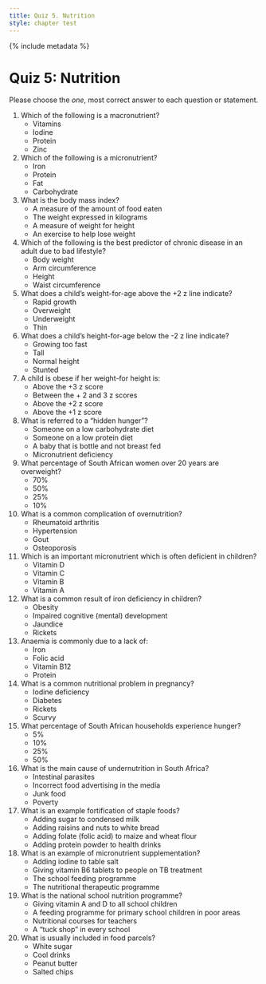 ```yaml
---
title: Quiz 5. Nutrition
style: chapter test
---
```


{% include metadata %}

# Quiz 5: Nutrition

Please choose the *one*, most correct answer to each question or statement.

1.	Which of the following is a macronutrient?
	- 	Vitamins
	- 	Iodine
	+	Protein
	- 	Zinc
2.	Which of the following is a micronutrient?
	+	Iron
	- 	Protein
	- 	Fat
	- 	Carbohydrate
3.	What is the body mass index?
	- 	A measure of the amount of food eaten
	- 	The weight expressed in kilograms
	+	A measure of weight for height
	- 	An exercise to help lose weight
4.	Which of the following is the best predictor of chronic disease in an adult due to bad lifestyle?
	- 	Body weight
	- 	Arm circumference
	- 	Height
	+	Waist circumference
5.	What does a child’s weight-for-age above the +2 z line indicate?
	- 	Rapid growth
	+	Overweight
	- 	Underweight
	- 	Thin
6.	What does a child’s height-for-age below the -2 z line indicate?
	- 	Growing too fast
	- 	Tall
	- 	Normal height
	+	Stunted
7.	A child is obese if her weight-for height is:
	+	Above the +3 z score
	- 	Between the + 2 and 3 z scores
	- 	Above the +2 z score
	- 	Above the +1 z score
8.	What is referred to a “hidden hunger”?
	- 	Someone on a low carbohydrate diet
	- 	Someone on a low protein diet
	- 	A baby that is bottle and not breast fed
	+	Micronutrient deficiency
9.	What percentage of South African women over 20 years are overweight?
	+	70%
	- 	50%
	- 	25%
	- 	10%
10.	What is a common complication of overnutrition?
	- 	Rheumatoid arthritis
	+	Hypertension
	- 	Gout
	- 	Osteoporosis
11.	Which is an important micronutrient which is often deficient in children?
	- 	Vitamin D
	- 	Vitamin C
	- 	Vitamin B
	+	Vitamin A
12.	What is a common result of iron deficiency in children?
	- 	Obesity
	+	Impaired cognitive (mental) development
	- 	Jaundice
	- 	Rickets
13.	Anaemia is commonly due to a lack of:
	+	Iron
	- 	Folic acid
	- 	Vitamin B12
	- 	Protein
14.	What is a common nutritional problem in pregnancy?
	- 	Iodine deficiency
	+	Diabetes
	- 	Rickets
	- 	Scurvy
15.	What percentage of South African households experience hunger?
	- 	5%
	- 	10%
	+	25%
	- 	50%
16.	What is the main cause of undernutrition in South Africa?
	- 	Intestinal parasites
	- 	Incorrect food advertising in the media
	- 	Junk food
	+	Poverty
17.	What is an example fortification of staple foods?
	- 	Adding sugar to condensed milk
	- 	Adding raisins and nuts to white bread
	+	Adding folate (folic acid) to maize and wheat flour
	- 	Adding protein powder to health drinks
18.	What is an example of micronutrient supplementation?
	- 	Adding iodine to table salt
	+	Giving vitamin B6 tablets to people on TB treatment
	- 	The school feeding programme
	- 	The nutritional therapeutic programme
19.	What is the national school nutrition programme?
	- 	Giving vitamin A and D to all school children
	+	A feeding programme for primary school children in poor areas
	- 	Nutritional courses for teachers
	- 	A “tuck shop” in every school
20.	What is usually included in food parcels?
	- 	White sugar
	- 	Cool drinks
	+	Peanut butter
	- 	Salted chips